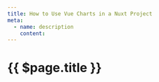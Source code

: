```yaml
---
title: How to Use Vue Charts in a Nuxt Project
meta:
  - name: description
    content: 
---
```


# {{ $page.title }}
